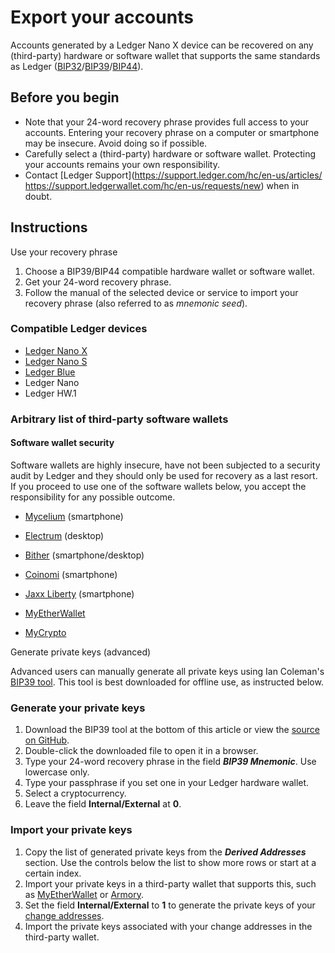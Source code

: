 
# Export your accounts

Accounts generated by a Ledger Nano X device can be recovered on any (third-party) hardware or software wallet that supports the same standards as Ledger ([BIP32](https://github.com/bitcoin/bips/blob/master/bip-0032.mediawiki)/[BIP39](https://github.com/bitcoin/bips/blob/master/bip-0039.mediawiki)/[BIP44](https://github.com/bitcoin/bips/blob/master/bip-0044.mediawiki)).

## Before you begin

-   Note that your 24-word recovery phrase provides full access to your accounts. Entering your recovery phrase on a computer or smartphone may be insecure. Avoid doing so if possible.
-   Carefully select a (third-party) hardware or software wallet. Protecting your accounts remains your own responsibility.
-   Contact [Ledger Support](https://support.ledger.com/hc/en-us/articles/ https://support.ledgerwallet.com/hc/en-us/requests/new) when in doubt.

## Instructions

Use your recovery phrase

1.  Choose a BIP39/BIP44 compatible hardware  wallet  or software wallet.
2.  Get your 24-word recovery phrase.
3.  Follow the manual of the selected device or service to import your recovery phrase (also referred to as _mnemonic seed_).

### Compatible Ledger devices

-   [Ledger Nano X](https://www.ledger.com/products/ledger-nano-x)
-   [Ledger Nano S](https://www.ledger.com/products/ledger-nano-s)
-   [Ledger Blue](https://www.ledger.com/products/ledger-blue)
-   Ledger Nano
-   Ledger HW.1

### Arbitrary list of third-party software wallets

#### Software wallet security

Software wallets are highly insecure, have not been subjected to a security audit by Ledger and they should only be used for recovery as a last resort. If you proceed to use one of the software wallets below, you accept the responsibility for any possible outcome.

-   [Mycelium](https://play.google.com/store/apps/details?id=com.mycelium.wallet) (smartphone)
-   [Electrum](https://electrum.org/#home) (desktop)
-   [Bither](https://bither.net/) (smartphone/desktop)
-   [Coinomi](https://coinomi.com/) (smartphone)  
    
-   [Jaxx Liberty](https://jaxx.io/downloads.html) (smartphone)
-   [MyEtherWallet](https://support.ledger.com/hc/en-us/articles/115005200009-How-to-use-MyEtherWallet-with-Ledger)
-   [MyCrypto](https://mycrypto.com/)

Generate private keys (advanced)

Advanced users can manually generate all private keys using Ian Coleman's [BIP39 tool](https://iancoleman.io/bip39/). This tool is best downloaded for offline use, as instructed below.

### Generate your private keys

1.  Download the BIP39 tool at the bottom of this article or view the [source on GitHub](https://github.com/iancoleman/bip39).
2.  Double-click the downloaded file to open it in a browser.
3.  Type your 24-word recovery phrase in the field _**BIP39 Mnemonic**_. Use lowercase only.
4.  Type your passphrase if you set one in your Ledger hardware wallet.
5.  Select a cryptocurrency.
6.  Leave the field **Internal/External** at **0**.

### Import your private keys

1.  Copy the list of generated private keys from the _**Derived Addresses**_ section. Use the controls below the list to show more rows or start at a certain index.
2.  Import your private keys in a third-party wallet that supports this, such as [MyEtherWallet](https://myetherwallet.com) or [Armory](https://www.bitcoinarmory.com).
3.  Set the field **Internal/External** to **1** to generate the private keys of your [change addresses](https://en.bitcoin.it/wiki/Change).
4.  Import the private keys associated with your change addresses in the third-party wallet.